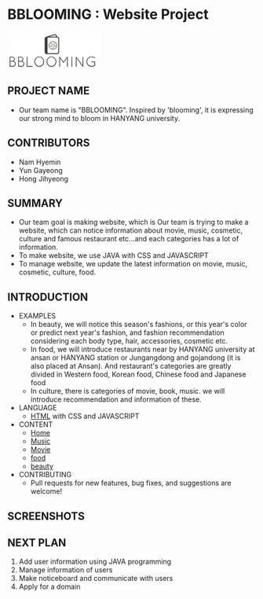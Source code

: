 
# BBLOOMING : Website Project

![Alt text](https://github.com/hyemni/29-bblooming/blob/master/bblooming_content/blooming.jpg)

## PROJECT NAME
* Our team name is "BBLOOMING".
  Inspired by 'blooming', it is expressing our strong mind to bloom in HANYANG university.

## CONTRIBUTORS
* Nam Hyemin
* Yun Gayeong
* Hong Jihyeong

## SUMMARY
* Our team goal is making website, which is Our team is trying to make a website, which can notice information about movie, music, cosmetic, culture
  and famous restaurant etc...and each categories has a lot of information.
* To make website, we use JAVA with CSS and JAVASCRIPT
* To manage website, we update the latest information on movie, music, cosmetic, culture, food.

## INTRODUCTION
* EXAMPLES
  - In beauty, we will notice this season's fashions, or this year's color or predict next year's fashion,
    and fashion recommendation considering each body type, hair, accessories, cosmetic etc.
  - In food, we will introduce restaurants near by HANYANG university at ansan or HANYANG station or Jungangdong and gojandong
    (it is also placed at Ansan).
    And restaurant's categories are greatly divided in Western food, Korean food, Chinese food and Japanese food
  - In culture, there is categories of movie, book, music.
    we will introduce recommendation and information of these.
* LANGUAGE
  - [HTML](http://www.w3schools.com/html/html_intro.asp "HTML") with CSS and JAVASCRIPT
* CONTENT
  - [Home](https://github.com/hyemni/29-bblooming/tree/master/bblooming_content "Home")
  - [Music](https://github.com/hyemni/29-bblooming/tree/master/bblooming_content/music "Music")
  - [Movie](https://github.com/hyemni/29-bblooming/tree/master/bblooming_content/movie "Movie")
  - [food](https://github.com/hyemni/29-bblooming/tree/master/bblooming_content/food "food")
  - [beauty](https://github.com/hyemni/29-bblooming/tree/master/bblooming_content/beauty "beauty")
* CONTRIBUTING
  - Pull requests for new features, bug fixes, and suggestions are welcome!

## SCREENSHOTS

## NEXT PLAN
1. Add user information using JAVA programming
2. Manage information of users
3. Make noticeboard and communicate with users
4. Apply for a domain
